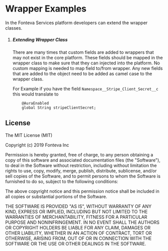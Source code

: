 # Wrapper Examples

In the Fonteva Services platform developers can extend the wrapper classes.

1. ##### Extending Wrapper Class 
    There are many times that custom fields are added to wrappers that may not exist in the core platform. These
    fields should be mapped in the wrapper class to make sure that they can injected into the platform. No custom 
    mapping is needed to map field to/from wrapper. Any new fields that are added to the object need to be added as camel
    case to the wrapper class. 
    
    For Example if you have the field `Namespace__Stripe_Client_Secret__c` this would translate to 
    ```apex
        @AuraEnabled
        global String stripeClientSecret;
    ```
## License
 
The MIT License (MIT)

Copyright (c) 2019 Fonteva Inc

Permission is hereby granted, free of charge, to any person obtaining a copy of this software and associated documentation files (the "Software"), to deal in the Software without restriction, including without limitation the rights to use, copy, modify, merge, publish, distribute, sublicense, and/or sell copies of the Software, and to permit persons to whom the Software is furnished to do so, subject to the following conditions:

The above copyright notice and this permission notice shall be included in all copies or substantial portions of the Software.

THE SOFTWARE IS PROVIDED "AS IS", WITHOUT WARRANTY OF ANY KIND, EXPRESS OR IMPLIED, INCLUDING BUT NOT LIMITED TO THE WARRANTIES OF MERCHANTABILITY, FITNESS FOR A PARTICULAR PURPOSE AND NONINFRINGEMENT. IN NO EVENT SHALL THE AUTHORS OR COPYRIGHT HOLDERS BE LIABLE FOR ANY CLAIM, DAMAGES OR OTHER LIABILITY, WHETHER IN AN ACTION OF CONTRACT, TORT OR OTHERWISE, ARISING FROM, OUT OF OR IN CONNECTION WITH THE SOFTWARE OR THE USE OR OTHER DEALINGS IN THE SOFTWARE.
